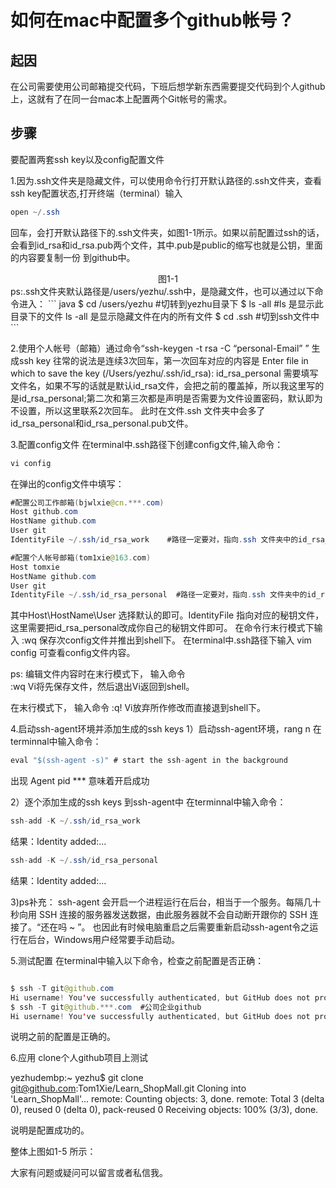 # 如何在mac中配置多个github帐号？

## 起因 
在公司需要使用公司邮箱提交代码，下班后想学新东西需要提交代码到个人github上，这就有了在同一台mac本上配置两个Git帐号的需求。

## 步骤
要配置两套ssh key以及config配置文件

1.因为.ssh文件夹是隐藏文件，可以使用命令行打开默认路径的.ssh文件夹，查看ssh key配置状态,打开终端（terminal）输入

``` java
open ~/.ssh
```
回车，会打开默认路径下的.ssh文件夹，如图1-1所示。如果以前配置过ssh的话，会看到id_rsa和id_rsa.pub两个文件，其中.pub是public的缩写也就是公钥，里面的内容要复制一份
到github中。

<center> 图1-1 </center>
ps:.ssh文件夹默认路径是/users/yezhu/.ssh中，是隐藏文件，也可以通过以下命令进入：
``` java
 $ cd /users/yezhu #切转到yezhu目录下
 $ ls -all         #ls 是显示此目录下的文件 ls -all 是显示隐藏文件在内的所有文件
$  cd .ssh         #切到ssh文件中 
```

2.使用个人帐号（邮箱）通过命令“ssh-keygen -t rsa -C “personal-Email” ” 生成ssh key
往常的说法是连续3次回车，第一次回车对应的内容是 Enter file in which to save the key (/Users/yezhu/.ssh/id_rsa): id_rsa_personal 需要填写文件名，如果不写的话就是默认id_rsa文件，会把之前的覆盖掉，所以我这里写的是id_rsa_personal;第二次和第三次都是声明是否需要为文件设置密码，默认即为不设置，所以这里联系2次回车。
此时在文件.ssh 文件夹中会多了id_rsa_personal和id_rsa_personal.pub文件。

3.配置config文件
在terminal中.ssh路径下创建config文件,输入命令：
``` java
vi config
```
在弹出的config文件中填写：
``` java
#配置公司工作邮箱(bjwlxie@cn.***.com) 
Host github.com 
HostName github.com 
User git 
IdentityFile ~/.ssh/id_rsa_work    #路径一定要对，指向.ssh 文件夹中的id_rsa_work

#配置个人帐号邮箱(tom1xie@163.com) 
Host tomxie 
HostName github.com 
User git 
IdentityFile ~/.ssh/id_rsa_personal  #路径一定要对，指向.ssh 文件夹中的id_rsa_personal
```
其中Host\HostName\User 选择默认的即可。IdentityFile 指向对应的秘钥文件，这里需要把id_rsa_personal改成你自己的秘钥文件即可。
在命令行末行模式下输入 :wq 保存次config文件并推出到shell下。
在terminal中.ssh路径下输入 vim config 可查看config文件内容。

ps:
编辑文件内容时在末行模式下，
输入命令  
:wq 
Vi将先保存文件，然后退出Vi返回到shell。

在末行模式下，
输入命令
:q!
Vi放弃所作修改而直接退到shell下。

4.启动ssh-agent环境并添加生成的ssh keys
1）启动ssh-agent环境，rang n
在terminnal中输入命令：
``` java
eval "$(ssh-agent -s)" # start the ssh-agent in the background
```
出现 Agent pid ***  意味着开启成功

2）逐个添加生成的ssh keys 到ssh-agent中
在terminnal中输入命令：
``` java
ssh-add -K ~/.ssh/id_rsa_work
```
结果：Identity added:...

``` java
ssh-add -K ~/.ssh/id_rsa_personal
```
结果：Identity added:...

3)ps补充：
ssh-agent 会开启一个进程运行在后台，相当于一个服务。每隔几十秒向用 SSH 连接的服务器发送数据，由此服务器就不会自动断开跟你的 SSH 连接了。“还在吗 ~ ”。 也因此有时候电脑重启之后需要重新启动ssh-agent令之运行在后台，Windows用户经常要手动启动。

5.测试配置
在terminal中输入以下命令，检查之前配置是否正确：
``` java

$ ssh -T git@github.com
Hi username! You've successfully authenticated, but GitHub does not provide shell access.
$ ssh -T git@github.***.com  #公司企业github
Hi username! You've successfully authenticated, but GitHub does not provide shell access.

```
说明之前的配置是正确的。

6.应用 clone个人github项目上测试

yezhudembp:~ yezhu$ git clone git@github.com:Tom1Xie/Learn_ShopMall.git
Cloning into 'Learn_ShopMall'...
remote: Counting objects: 3, done.
remote: Total 3 (delta 0), reused 0 (delta 0), pack-reused 0
Receiving objects: 100% (3/3), done.

说明是配置成功的。

整体上图如1-5 所示：


大家有问题或疑问可以留言或者私信我。